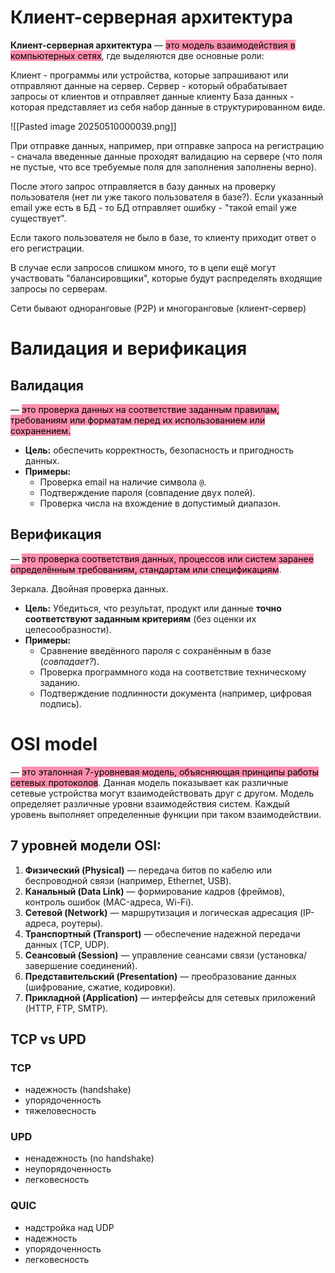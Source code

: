 # Клиент-серверная архитектура

**Клиент-серверная архитектура** — <mark style="background: #FF5582A6;">это модель взаимодействия в компьютерных сетях</mark>, где выделяются две основные роли:

Клиент - программы или устройства, которые запрашивают или отправляют данные на сервер.
Сервер - который обрабатывает запросы от клиентов и отправляет данные клиенту
База данных - которая представляет из себя набор данные в структурированном виде.


![[Pasted image 20250510000039.png]]

При отправке данных, например, при отправке запроса на регистрацию - сначала введенные данные проходят валидацию на сервере (что поля не пустые, что все требуемые поля для заполнения заполнены верно).

После этого запрос отправляется в базу данных на проверку пользователя (нет ли уже такого пользователя в базе?). Если указанный email уже есть в БД - то БД отправляет ошибку - "такой email уже существует".

Если такого пользователя не было в базе, то клиенту приходит ответ о его регистрации.


В случае если запросов слишком много, то в цепи ещё могут участвовать "балансировщики",
которые будут распределять входящие запросы по серверам.

Сети бывают одноранговые (P2P) и многоранговые (клиент-сервер)
# **Валидация** и верификация

## Валидация
— <mark style="background: #FF5582A6;">это проверка данных на соответствие заданным правилам, требованиям или форматам перед их использованием или сохранением.</mark>

- **Цель:** обеспечить корректность, безопасность и пригодность данных.
- **Примеры:**
    - Проверка email на наличие символа `@`.
    - Подтверждение пароля (совпадение двух полей).
    - Проверка числа на вхождение в допустимый диапазон.

## Верификация
— <mark style="background: #FF5582A6;">это проверка соответствия данных, процессов или систем заранее определённым требованиям, стандартам или спецификациям</mark>.

Зеркала. Двойная проверка данных.
- **Цель:** Убедиться, что результат, продукт или данные **точно соответствуют заданным критериям** (без оценки их целесообразности).
- **Примеры:**
    - Сравнение введённого пароля с сохранённым в базе (_совпадает?_).
    - Проверка программного кода на соответствие техническому заданию.
    - Подтверждение подлинности документа (например, цифровая подпись).


# OSI model
— <mark style="background: #FF5582A6;">это эталонная 7-уровневая модель, объясняющая принципы работы сетевых протоколов</mark>.
Данная модель показывает как различные сетевые устройства могут взаимодействовать друг с другом. Модель определяет различные уровни взаимодействия систем. Каждый уровень выполняет определенные функции при таком взаимодействии.

## **7 уровней модели OSI:**
1. **Физический (Physical)** — передача битов по кабелю или беспроводной связи (например, Ethernet, USB).
2. **Канальный (Data Link)** — формирование кадров (фреймов), контроль ошибок (MAC-адреса, Wi-Fi).
3. **Сетевой (Network)** — маршрутизация и логическая адресация (IP-адреса, роутеры).
4. **Транспортный (Transport)** — обеспечение надежной передачи данных (TCP, UDP).
5. **Сеансовый (Session)** — управление сеансами связи (установка/завершение соединений).
6. **Представительский (Presentation)** — преобразование данных (шифрование, сжатие, кодировки).
7. **Прикладной (Application)** — интерфейсы для сетевых приложений (HTTP, FTP, SMTP).

## TCP vs UPD
### TCP
- надежность (handshake)
- упорядоченность
- тяжеловесность
### UPD
- ненадежность (no handshake)
- неупорядоченность
- легковесность
### QUIC
- надстройка над UDP
- надежность
- упорядоченность
- легковесность